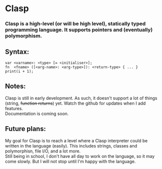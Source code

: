# Clasp
### Clasp is a high-level (or will be high level), statically typed programming language. It supports pointers and (eventually) polymorphism.
## Syntax:
```
var <varname>: <type> [= <initialiser>];
fn  <fname> ([<arg-name>: <arg-type>]): <return-type> { ... }
print(i + 1);
```

## Notes:
Clasp is still in early development. As such, it doesn't support a lot of things (string, ~~function returns~~) yet. Watch the github for updates when I add features.  
Documentation is coming soon.

## Future plans:
My goal for Clasp is to reach a level where a Clasp interpreter could be written in the language (easily). This includes strings, classes and polymorphisn, file I/O, and a lot more.  
Still being in school, I don't have all day to work on the language, so it may come slowly. But I will not stop until I'm happy with the language.
